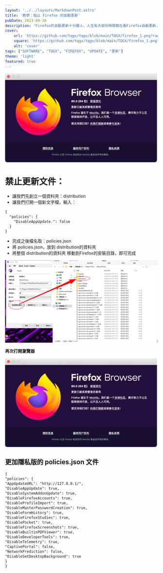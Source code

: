 ```yaml
---
layout: '../../layouts/MarkdownPost.astro'
title: '教學：阻止 Firefox 的自動更新'
pubDate: 2023-09-30
description: 'Firefox的自動更新十分擾人，人生有大部份時間都在看Firefox自動更新... 時間一到，跟你說要更新了，或是右上角有一個很擾人厭的更新通知。不管怎麼說，這篇文章簡單教學如何禁止更新'
cover:
    url: 'https://github.com/tqgx/tqgx/blob/main/TQGX/firefox_1.png?raw=true'
    square: 'https://github.com/tqgx/tqgx/blob/main/TQGX/firefox_1.png?raw=true'
    alt: 'cover'
tags: ["SOFTWARE", "TQGX", "FIREFOX", "UPDATE", "更新"] 
theme: 'light'
featured: true
---
```


![|wide](https://github.com/tqgx/tqgx/blob/main/TQGX/firefox_1.png?raw=true)


# 禁止更新文件：
- 讓我們先創立一個資料夾：distribution
- 讓我們打開一個新文字檔，輸入：

```
{
  "policies": {
    "DisableAppUpdate.": false
  }
}
```

- 完成之後檔名取：policies.json
- 將 policies.json，放到 distribution的資料夾
- 將整個 distribution的資料夾 移動到Firefox的安裝目錄，即可完成

![|big](https://github.com/tqgx/tqgx/blob/main/TQGX/firefox_2.png?raw=true)

__再次打開瀏覽器__

![|big](https://github.com/tqgx/tqgx/blob/main/TQGX/firefox_1.png?raw=true)



## 更加隱私版的 policies.json 文件

```
{
"policies": {
"AppUpdateURL": "http://127.0.0.1/",
"DisableAppUpdate": true,
"DisableSystemAddonUpdate": true,
"DisableFirefoxAccounts": true,
"DisableProfileImport": true,
"DisableMasterPasswordCreation": true,
"DisableFormHistory": true,
"DisableFirefoxStudies": true,
"DisablePocket": true,
"DisableFirefoxScreenshots": true,
"DisableBuiltinPDFViewer": true,
"DisableDeveloperTools": true,
"DisableTelemetry": true,
"CaptivePortal": false,
"NetworkPrediction": false,
"DisableSetDesktopBackground": true
}
} 
```